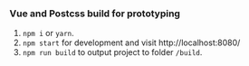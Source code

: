 ### Vue and Postcss build for prototyping

1. `npm i` or `yarn`.
2. `npm start` for development and visit http://localhost:8080/
3. `npm run build` to output project to folder `/build`. 